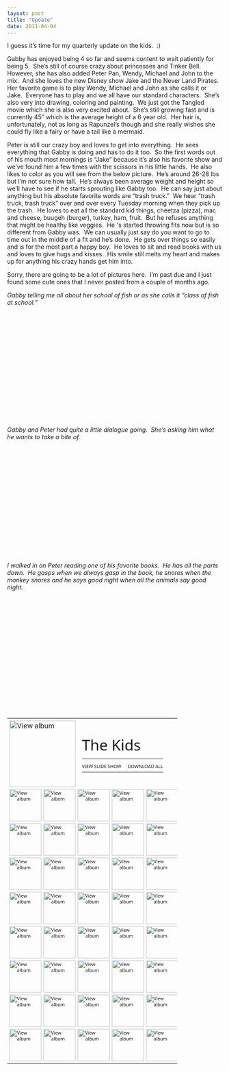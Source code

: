 ```yaml
---
layout: post
title: "Update"
date: 2011-04-04
---
```


<p>I guess it’s time for my quarterly update on the kids.&#160; :)&#160; </p>  <p>Gabby has enjoyed being 4 so far and seems content to wait patiently for being 5.&#160; She’s still of course crazy about princesses and Tinker Bell.&#160; However, she has also added Peter Pan, Wendy, Michael and John to the mix.&#160; And she loves the new Disney show Jake and the Never Land Pirates.&#160; Her favorite game is to play Wendy, Michael and John as she calls it or Jake.&#160; Everyone has to play and we all have our standard characters.&#160; She’s also very into drawing, coloring and painting.&#160; We just got the Tangled movie which she is also very excited about.&#160; She’s still growing fast and is currently 45” which is the average height of a 6 year old.&#160; Her hair is, unfortunately, not as long as Rapunzel’s though and she really wishes she could fly like a fairy or have a tail like a mermaid.&#160; </p>  <p>Peter is still our crazy boy and loves to get into everything.&#160; He sees everything that Gabby is doing and has to do it too.&#160; So the first words out of his mouth most mornings is “Jake” because it’s also his favorite show and we’ve found him a few times with the scissors in his little hands.&#160; He also likes to color as you will see from the below picture.&#160; He’s around 26-28 lbs but I’m not sure how tall.&#160; He’s always been average weight and height so we’ll have to see if he starts sprouting like Gabby too.&#160; He can say just about anything but his absolute favorite words are “trash truck.”&#160; We hear “trash truck, trash truck” over and over every Tuesday morning when they pick up the trash.&#160; He loves to eat all the standard kid things, cheetza (pizza), mac and cheese, buugeh (burger), turkey, ham, fruit.&#160; But he refuses anything that might be healthy like veggies.&#160; He 's started throwing fits now but is so different from Gabby was.&#160; We can usually just say do you want to go to time out in the middle of a fit and he’s done.&#160; He gets over things so easily and is for the most part a happy boy.&#160; He loves to sit and read books with us and loves to give hugs and kisses.&#160; His smile still melts my heart and makes up for anything his crazy hands get him into.</p>  <p>Sorry, there are going to be a lot of pictures here.&#160; I’m past due and I just found some cute ones that I never posted from a couple of months ago.&#160; </p>  <p><em>Gabby telling me all about her school of fish or as she calls it “class of fish at school.”</em>    <br />    <div style="padding-bottom: 0px; margin: 0px; padding-left: 0px; padding-right: 0px; display: inline; float: none; padding-top: 0px" id="scid:5737277B-5D6D-4f48-ABFC-DD9C333F4C5D:20ffd04f-da25-46f4-8002-b9134ce54a36" class="wlWriterEditableSmartContent"><div><object width="448" height="252"><param name="movie" value="http://www.youtube.com/v/iCqiAvkMqpY?hl=en&amp;hd=1"></param><embed src="http://www.youtube.com/v/iCqiAvkMqpY?hl=en&amp;hd=1" type="application/x-shockwave-flash" width="448" height="252"></embed></object></div></div> </p> <em>Gabby and Peter had quite a little dialogue going.&#160; She’s asking him what he wants to take a bite of.&#160;&#160;&#160; </em>  <br />  <div style="padding-bottom: 0px; margin: 0px; padding-left: 0px; padding-right: 0px; display: inline; float: none; padding-top: 0px" id="scid:5737277B-5D6D-4f48-ABFC-DD9C333F4C5D:e169ef7e-90fa-4645-8f6e-6736214d8e20" class="wlWriterEditableSmartContent"><div><object width="448" height="252"><param name="movie" value="http://www.youtube.com/v/4c_oTfalLpc?hl=en&amp;hd=1"></param><embed src="http://www.youtube.com/v/4c_oTfalLpc?hl=en&amp;hd=1" type="application/x-shockwave-flash" width="448" height="252"></embed></object></div></div> <em>   <p>     <br />I walked in on Peter reading one of his favorite books.&#160; He has all the parts down.&#160; He gasps when we always gasp in the book, he snores when the monkey snores and he says good night when all the animals say good night.&#160; <br />      <div style="padding-bottom: 0px; margin: 0px; padding-left: 0px; padding-right: 0px; display: inline; float: none; padding-top: 0px" id="scid:5737277B-5D6D-4f48-ABFC-DD9C333F4C5D:4ef996fc-84c1-40c5-b892-b6f2be8ec2f2" class="wlWriterEditableSmartContent"><div><object width="448" height="252"><param name="movie" value="http://www.youtube.com/v/j1I3l33Vw9k?hl=en&amp;hd=1"></param><embed src="http://www.youtube.com/v/j1I3l33Vw9k?hl=en&amp;hd=1" type="application/x-shockwave-flash" width="448" height="252"></embed></object></div></div>   </p>    <br />    <div style="padding-bottom: 0px; margin: 0px; padding-left: 0px; padding-right: 0px; display: inline; float: none; padding-top: 0px" id="scid:66721397-FF69-4ca6-AEC4-17E6B3208830:8dde7b5b-7180-449f-9622-87741a4351ee" class="wlWriterEditableSmartContent"><table border=0 cellspacing=0 cellpadding=0 style='outline:none;border-style:none;margin:0px;padding:0px;width:398px;border-collapse:collapse;' >                     <tr>                        <td colspan=2 style='outline:none;border-style:none;margin:0px;padding:5px 0px 5px 5px;width:155px;vertical-align:bottom;' >                            <a href="https://cid-ccd9c1dd73c77f41.skydrive.live.com/redir.aspx?page=play&amp;resid=CCD9C1DD73C77F41!852&amp;parid=CCD9C1DD73C77F41!851&amp;type=1&amp;Bsrc=Photomail&amp;Bpub=SDX.Photos&amp;authkey=NryaROQ0NJE%24" target="_blank" border="0" style="outline:none;border-style:none;margin:0px;padding:0px;">                                <img style="outline:none;border-style:none;padding:0px;margin:0px;border:0px;background:none;background-image:none;vertical-align:bottom;" border="0" alt="View album" title="View album" width="155" height="155" src="http://www.thepaladinos.com/image.axd?picture=Windows-Live-Writer/8e4266f521ce/119EF385/-4089812221ED556CB.png" /></a>                        </td>                        <td colspan=3 style='vertical-align:middle;margin:0px;padding:5px 5px 5px 0px;outline:none;border-style:none;width:220px' >                            <div style="margin-left:10px;top:-3%;" >                                <div style='width:220px;overflow:visible;'><a style="text-decoration:none;" href="https://cid-ccd9c1dd73c77f41.skydrive.live.com/redir.aspx?page=browse&amp;resid=CCD9C1DD73C77F41!851&amp;type=5&amp;authkey=NryaROQ0NJE%24&amp;Bsrc=Photomail&amp;Bpub=SDX.Photos" target="_blank"><span  style="line-height:1.26em;padding:0px;width:220px;font-size:26pt;font-family:'Segoe UI', helvetica, arial, sans-serif;"  defaultText="Enter album name here">The Kids</span></a></div>                                <div style="padding:10px 0px 0px 0px;margin:0px;">                                   <table border=0 cellspacing=0 cellpadding=0 style="margin:0px;padding:0px;outline:none;border-style:none;border-collapse:collapse;width:auto;">                                        <tr>                                            <td style="vertical-align:top;outline:none;border-style:none;margin:0px;padding:10px 15px 6px 0px;"><a href="https://cid-ccd9c1dd73c77f41.skydrive.live.com/redir.aspx?page=play&amp;resid=CCD9C1DD73C77F41!851&amp;type=5&amp;authkey=NryaROQ0NJE%24&amp;Bsrc=Photomail&amp;Bpub=SDX.Photos" border="0" target="_blank" style="font-family:'Segoe UI', helvetica, arial, sans-serif;font-size:8pt;outline:none;border-style:none;text-decoration: none;padding:0px;margin:0px;">VIEW SLIDE SHOW</a></td>                                            <td style="vertical-align:top;outline:none;border-style:none;margin:0px;padding:10px 0px 6px 0px;"><a href="https://cid-ccd9c1dd73c77f41.skydrive.live.com/redir.aspx?page=downloadphotos&amp;resid=CCD9C1DD73C77F41!851&amp;type=5&amp;Bsrc=Photomail&amp;Bpub=SDX.Photos&amp;authkey=NryaROQ0NJE%24" border="0" target="_blank" style="font-family:'Segoe UI', helvetica, arial, sans-serif;font-size:8pt;outline:none;border-style:none;text-decoration: none;padding:0px;margin:0px;">DOWNLOAD ALL</a></td>                                        </tr>                                                                           </table>                                                                                                     </div>                                                            </div>                        </td>                     </tr>                    <tr><td style='vertical-align:bottom;outline:none;border-style:none;padding:0px 5px 5px 5px;margin:0px;width:75px;height:75px;' ><a href="https://cid-ccd9c1dd73c77f41.skydrive.live.com/redir.aspx?page=play&amp;resid=CCD9C1DD73C77F41!853&amp;parid=CCD9C1DD73C77F41!851&amp;type=1&amp;Bsrc=Photomail&amp;Bpub=SDX.Photos&amp;authkey=NryaROQ0NJE%24" border="0" target="_blank" style="font-family:'Segoe UI', helvetica, arial, sans-serif;font-size:8pt;outline:none;border-style:none;text-decoration: none;padding:0px;margin:0px;"><img style="outline:none;border-style:none;padding:0px;margin:0px;border:0px;background:none;background-image:none;vertical-align:bottom;" border="0" width="75" alt="View album" title="View album" height="75" src="http://www.thepaladinos.com/image.axd?picture=Windows-Live-Writer/8e4266f521ce/6C157623/-41330630575EA41C1.png" /></a></td><td style='vertical-align:bottom;outline:none;border-style:none;padding:0px 5px 5px 0px;margin:0px;width:75px;height:75px;' ><a href="https://cid-ccd9c1dd73c77f41.skydrive.live.com/redir.aspx?page=play&amp;resid=CCD9C1DD73C77F41!854&amp;parid=CCD9C1DD73C77F41!851&amp;type=1&amp;Bsrc=Photomail&amp;Bpub=SDX.Photos&amp;authkey=NryaROQ0NJE%24" border="0" target="_blank" style="font-family:'Segoe UI', helvetica, arial, sans-serif;font-size:8pt;outline:none;border-style:none;text-decoration: none;padding:0px;margin:0px;"><img style="outline:none;border-style:none;padding:0px;margin:0px;border:0px;background:none;background-image:none;vertical-align:bottom;" border="0" width="75" alt="View album" title="View album" height="75" src="http://www.thepaladinos.com/image.axd?picture=Windows-Live-Writer/8e4266f521ce/1E7949A3/-15796509555CEE717C.png" /></a></td><td style='vertical-align:bottom;outline:none;border-style:none;padding:0px 5px 5px 0px;margin:0px;width:75px;height:75px;' ><a href="https://cid-ccd9c1dd73c77f41.skydrive.live.com/redir.aspx?page=play&amp;resid=CCD9C1DD73C77F41!855&amp;parid=CCD9C1DD73C77F41!851&amp;type=1&amp;Bsrc=Photomail&amp;Bpub=SDX.Photos&amp;authkey=NryaROQ0NJE%24" border="0" target="_blank" style="font-family:'Segoe UI', helvetica, arial, sans-serif;font-size:8pt;outline:none;border-style:none;text-decoration: none;padding:0px;margin:0px;"><img style="outline:none;border-style:none;padding:0px;margin:0px;border:0px;background:none;background-image:none;vertical-align:bottom;" border="0" width="75" alt="View album" title="View album" height="75" src="http://www.thepaladinos.com/image.axd?picture=Windows-Live-Writer/8e4266f521ce/3AF63B83/-156844426643F2A137.png" /></a></td><td style='vertical-align:bottom;outline:none;border-style:none;padding:0px 5px 5px 0px;margin:0px;width:75px;height:75px;' ><a href="https://cid-ccd9c1dd73c77f41.skydrive.live.com/redir.aspx?page=play&amp;resid=CCD9C1DD73C77F41!856&amp;parid=CCD9C1DD73C77F41!851&amp;type=1&amp;Bsrc=Photomail&amp;Bpub=SDX.Photos&amp;authkey=NryaROQ0NJE%24" border="0" target="_blank" style="font-family:'Segoe UI', helvetica, arial, sans-serif;font-size:8pt;outline:none;border-style:none;text-decoration: none;padding:0px;margin:0px;"><img style="outline:none;border-style:none;padding:0px;margin:0px;border:0px;background:none;background-image:none;vertical-align:bottom;" border="0" width="75" alt="View album" title="View album" height="75" src="http://www.thepaladinos.com/image.axd?picture=Windows-Live-Writer/8e4266f521ce/6D5A0F02/-157532525316054E7F.png" /></a></td><td style='vertical-align:bottom;outline:none;border-style:none;padding:0px 5px 5px 0px;margin:0px;width:75px;height:75px;' ><a href="https://cid-ccd9c1dd73c77f41.skydrive.live.com/redir.aspx?page=play&amp;resid=CCD9C1DD73C77F41!857&amp;parid=CCD9C1DD73C77F41!851&amp;type=1&amp;Bsrc=Photomail&amp;Bpub=SDX.Photos&amp;authkey=NryaROQ0NJE%24" border="0" target="_blank" style="font-family:'Segoe UI', helvetica, arial, sans-serif;font-size:8pt;outline:none;border-style:none;text-decoration: none;padding:0px;margin:0px;"><img style="outline:none;border-style:none;padding:0px;margin:0px;border:0px;background:none;background-image:none;vertical-align:bottom;" border="0" width="75" alt="View album" title="View album" height="75" src="http://www.thepaladinos.com/image.axd?picture=Windows-Live-Writer/8e4266f521ce/4DAB353A/-15938719417D097E39.png" /></a></td></tr><tr><td style='vertical-align:bottom;outline:none;border-style:none;padding:0px 5px 5px 5px;margin:0px;width:75px;height:75px;' ><a href="https://cid-ccd9c1dd73c77f41.skydrive.live.com/redir.aspx?page=play&amp;resid=CCD9C1DD73C77F41!858&amp;parid=CCD9C1DD73C77F41!851&amp;type=1&amp;Bsrc=Photomail&amp;Bpub=SDX.Photos&amp;authkey=NryaROQ0NJE%24" border="0" target="_blank" style="font-family:'Segoe UI', helvetica, arial, sans-serif;font-size:8pt;outline:none;border-style:none;text-decoration: none;padding:0px;margin:0px;"><img style="outline:none;border-style:none;padding:0px;margin:0px;border:0px;background:none;background-image:none;vertical-align:bottom;" border="0" width="75" alt="View album" title="View album" height="75" src="http://www.thepaladinos.com/image.axd?picture=Windows-Live-Writer/8e4266f521ce/0E4D81AA/-157329360411FB00AD.png" /></a></td><td style='vertical-align:bottom;outline:none;border-style:none;padding:0px 5px 5px 0px;margin:0px;width:75px;height:75px;' ><a href="https://cid-ccd9c1dd73c77f41.skydrive.live.com/redir.aspx?page=play&amp;resid=CCD9C1DD73C77F41!859&amp;parid=CCD9C1DD73C77F41!851&amp;type=1&amp;Bsrc=Photomail&amp;Bpub=SDX.Photos&amp;authkey=NryaROQ0NJE%24" border="0" target="_blank" style="font-family:'Segoe UI', helvetica, arial, sans-serif;font-size:8pt;outline:none;border-style:none;text-decoration: none;padding:0px;margin:0px;"><img style="outline:none;border-style:none;padding:0px;margin:0px;border:0px;background:none;background-image:none;vertical-align:bottom;" border="0" width="75" alt="View album" title="View album" height="75" src="http://www.thepaladinos.com/image.axd?picture=Windows-Live-Writer/8e4266f521ce/27B584E4/-157047555636205B3C.png" /></a></td><td style='vertical-align:bottom;outline:none;border-style:none;padding:0px 5px 5px 0px;margin:0px;width:75px;height:75px;' ><a href="https://cid-ccd9c1dd73c77f41.skydrive.live.com/redir.aspx?page=play&amp;resid=CCD9C1DD73C77F41!860&amp;parid=CCD9C1DD73C77F41!851&amp;type=1&amp;Bsrc=Photomail&amp;Bpub=SDX.Photos&amp;authkey=NryaROQ0NJE%24" border="0" target="_blank" style="font-family:'Segoe UI', helvetica, arial, sans-serif;font-size:8pt;outline:none;border-style:none;text-decoration: none;padding:0px;margin:0px;"><img style="outline:none;border-style:none;padding:0px;margin:0px;border:0px;background:none;background-image:none;vertical-align:bottom;" border="0" width="75" alt="View album" title="View album" height="75" src="http://www.thepaladinos.com/image.axd?picture=Windows-Live-Writer/8e4266f521ce/6F0ADAD6/-15641185644B11DDAF.png" /></a></td><td style='vertical-align:bottom;outline:none;border-style:none;padding:0px 5px 5px 0px;margin:0px;width:75px;height:75px;' ><a href="https://cid-ccd9c1dd73c77f41.skydrive.live.com/redir.aspx?page=play&amp;resid=CCD9C1DD73C77F41!861&amp;parid=CCD9C1DD73C77F41!851&amp;type=1&amp;Bsrc=Photomail&amp;Bpub=SDX.Photos&amp;authkey=NryaROQ0NJE%24" border="0" target="_blank" style="font-family:'Segoe UI', helvetica, arial, sans-serif;font-size:8pt;outline:none;border-style:none;text-decoration: none;padding:0px;margin:0px;"><img style="outline:none;border-style:none;padding:0px;margin:0px;border:0px;background:none;background-image:none;vertical-align:bottom;" border="0" width="75" alt="View album" title="View album" height="75" src="http://www.thepaladinos.com/image.axd?picture=Windows-Live-Writer/8e4266f521ce/5D9A79FE/-159387190832160D6A.png" /></a></td><td style='vertical-align:bottom;outline:none;border-style:none;padding:0px 5px 5px 0px;margin:0px;width:75px;height:75px;' ><a href="https://cid-ccd9c1dd73c77f41.skydrive.live.com/redir.aspx?page=play&amp;resid=CCD9C1DD73C77F41!862&amp;parid=CCD9C1DD73C77F41!851&amp;type=1&amp;Bsrc=Photomail&amp;Bpub=SDX.Photos&amp;authkey=NryaROQ0NJE%24" border="0" target="_blank" style="font-family:'Segoe UI', helvetica, arial, sans-serif;font-size:8pt;outline:none;border-style:none;text-decoration: none;padding:0px;margin:0px;"><img style="outline:none;border-style:none;padding:0px;margin:0px;border:0px;background:none;background-image:none;vertical-align:bottom;" border="0" width="75" alt="View album" title="View album" height="75" src="http://www.thepaladinos.com/image.axd?picture=Windows-Live-Writer/8e4266f521ce/0FFE4D7E/-15765706310428BAB2.png" /></a></td></tr><tr><td style='vertical-align:bottom;outline:none;border-style:none;padding:0px 5px 5px 5px;margin:0px;width:75px;height:75px;' ><a href="https://cid-ccd9c1dd73c77f41.skydrive.live.com/redir.aspx?page=play&amp;resid=CCD9C1DD73C77F41!863&amp;parid=CCD9C1DD73C77F41!851&amp;type=1&amp;Bsrc=Photomail&amp;Bpub=SDX.Photos&amp;authkey=NryaROQ0NJE%24" border="0" target="_blank" style="font-family:'Segoe UI', helvetica, arial, sans-serif;font-size:8pt;outline:none;border-style:none;text-decoration: none;padding:0px;margin:0px;"><img style="outline:none;border-style:none;padding:0px;margin:0px;border:0px;background:none;background-image:none;vertical-align:bottom;" border="0" width="75" alt="View album" title="View album" height="75" src="http://www.thepaladinos.com/image.axd?picture=Windows-Live-Writer/8e4266f521ce/426220FD/-1566150407563B67F9.png" /></a></td><td style='vertical-align:bottom;outline:none;border-style:none;padding:0px 5px 5px 0px;margin:0px;width:75px;height:75px;' ><a href="https://cid-ccd9c1dd73c77f41.skydrive.live.com/redir.aspx?page=play&amp;resid=CCD9C1DD73C77F41!864&amp;parid=CCD9C1DD73C77F41!851&amp;type=1&amp;Bsrc=Photomail&amp;Bpub=SDX.Photos&amp;authkey=NryaROQ0NJE%24" border="0" target="_blank" style="font-family:'Segoe UI', helvetica, arial, sans-serif;font-size:8pt;outline:none;border-style:none;text-decoration: none;padding:0px;margin:0px;"><img style="outline:none;border-style:none;padding:0px;margin:0px;border:0px;background:none;background-image:none;vertical-align:bottom;" border="0" width="75" alt="View album" title="View album" height="75" src="http://www.thepaladinos.com/image.axd?picture=Windows-Live-Writer/8e4266f521ce/03046D6D/-15704757503D3F97B4.png" /></a></td><td style='vertical-align:bottom;outline:none;border-style:none;padding:0px 5px 5px 0px;margin:0px;width:75px;height:75px;' ><a href="https://cid-ccd9c1dd73c77f41.skydrive.live.com/redir.aspx?page=play&amp;resid=CCD9C1DD73C77F41!865&amp;parid=CCD9C1DD73C77F41!851&amp;type=1&amp;Bsrc=Photomail&amp;Bpub=SDX.Photos&amp;authkey=NryaROQ0NJE%24" border="0" target="_blank" style="font-family:'Segoe UI', helvetica, arial, sans-serif;font-size:8pt;outline:none;border-style:none;text-decoration: none;padding:0px;margin:0px;"><img style="outline:none;border-style:none;padding:0px;margin:0px;border:0px;background:none;background-image:none;vertical-align:bottom;" border="0" width="75" alt="View album" title="View album" height="75" src="http://www.thepaladinos.com/image.axd?picture=Windows-Live-Writer/8e4266f521ce/78471617/-157532512152311A27.png" /></a></td><td style='vertical-align:bottom;outline:none;border-style:none;padding:0px 5px 5px 0px;margin:0px;width:75px;height:75px;' ><a href="https://cid-ccd9c1dd73c77f41.skydrive.live.com/redir.aspx?page=play&amp;resid=CCD9C1DD73C77F41!866&amp;parid=CCD9C1DD73C77F41!851&amp;type=1&amp;Bsrc=Photomail&amp;Bpub=SDX.Photos&amp;authkey=NryaROQ0NJE%24" border="0" target="_blank" style="font-family:'Segoe UI', helvetica, arial, sans-serif;font-size:8pt;outline:none;border-style:none;text-decoration: none;padding:0px;margin:0px;"><img style="outline:none;border-style:none;padding:0px;margin:0px;border:0px;background:none;background-image:none;vertical-align:bottom;" border="0" width="75" alt="View album" title="View album" height="75" src="http://www.thepaladinos.com/image.axd?picture=Windows-Live-Writer/8e4266f521ce/58983C4F/-15938718092443C76F.png" /></a></td><td style='vertical-align:bottom;outline:none;border-style:none;padding:0px 5px 5px 0px;margin:0px;width:75px;height:75px;' ><a href="https://cid-ccd9c1dd73c77f41.skydrive.live.com/redir.aspx?page=play&amp;resid=CCD9C1DD73C77F41!867&amp;parid=CCD9C1DD73C77F41!851&amp;type=1&amp;Bsrc=Photomail&amp;Bpub=SDX.Photos&amp;authkey=NryaROQ0NJE%24" border="0" target="_blank" style="font-family:'Segoe UI', helvetica, arial, sans-serif;font-size:8pt;outline:none;border-style:none;text-decoration: none;padding:0px;margin:0px;"><img style="outline:none;border-style:none;padding:0px;margin:0px;border:0px;background:none;background-image:none;vertical-align:bottom;" border="0" width="75" alt="View album" title="View album" height="75" src="http://www.thepaladinos.com/image.axd?picture=Windows-Live-Writer/8e4266f521ce/23F7E014/18463745170B47F72A.png" /></a></td></tr><tr><td style='vertical-align:bottom;outline:none;border-style:none;padding:0px 5px 5px 5px;margin:0px;width:75px;height:75px;' ><a href="https://cid-ccd9c1dd73c77f41.skydrive.live.com/redir.aspx?page=play&amp;resid=CCD9C1DD73C77F41!868&amp;parid=CCD9C1DD73C77F41!851&amp;type=1&amp;Bsrc=Photomail&amp;Bpub=SDX.Photos&amp;authkey=NryaROQ0NJE%24" border="0" target="_blank" style="font-family:'Segoe UI', helvetica, arial, sans-serif;font-size:8pt;outline:none;border-style:none;text-decoration: none;padding:0px;margin:0px;"><img style="outline:none;border-style:none;padding:0px;margin:0px;border:0px;background:none;background-image:none;vertical-align:bottom;" border="0" width="75" alt="View album" title="View album" height="75" src="http://www.thepaladinos.com/image.axd?picture=Windows-Live-Writer/8e4266f521ce/2B834F81/18532557975D5AA471.png" /></a></td><td style='vertical-align:bottom;outline:none;border-style:none;padding:0px 5px 5px 0px;margin:0px;width:75px;height:75px;' ><a href="https://cid-ccd9c1dd73c77f41.skydrive.live.com/redir.aspx?page=play&amp;resid=CCD9C1DD73C77F41!869&amp;parid=CCD9C1DD73C77F41!851&amp;type=1&amp;Bsrc=Photomail&amp;Bpub=SDX.Photos&amp;authkey=NryaROQ0NJE%24" border="0" target="_blank" style="font-family:'Segoe UI', helvetica, arial, sans-serif;font-size:8pt;outline:none;border-style:none;text-decoration: none;padding:0px;margin:0px;"><img style="outline:none;border-style:none;padding:0px;margin:0px;border:0px;background:none;background-image:none;vertical-align:bottom;" border="0" width="75" alt="View album" title="View album" height="75" src="http://www.thepaladinos.com/image.axd?picture=Windows-Live-Writer/8e4266f521ce/0BD475B9/1842049174724C26E4.png" /></a></td><td style='vertical-align:bottom;outline:none;border-style:none;padding:0px 5px 5px 0px;margin:0px;width:75px;height:75px;' ><a href="https://cid-ccd9c1dd73c77f41.skydrive.live.com/redir.aspx?page=play&amp;resid=CCD9C1DD73C77F41!870&amp;parid=CCD9C1DD73C77F41!851&amp;type=1&amp;Bsrc=Photomail&amp;Bpub=SDX.Photos&amp;authkey=NryaROQ0NJE%24" border="0" target="_blank" style="font-family:'Segoe UI', helvetica, arial, sans-serif;font-size:8pt;outline:none;border-style:none;text-decoration: none;padding:0px;margin:0px;"><img style="outline:none;border-style:none;padding:0px;margin:0px;border:0px;background:none;background-image:none;vertical-align:bottom;" border="0" width="75" alt="View album" title="View album" height="75" src="http://www.thepaladinos.com/image.axd?picture=Windows-Live-Writer/8e4266f521ce/6C259BF0/185554959016718174.png" /></a></td><td style='vertical-align:bottom;outline:none;border-style:none;padding:0px 5px 5px 0px;margin:0px;width:75px;height:75px;' ><a href="https://cid-ccd9c1dd73c77f41.skydrive.live.com/redir.aspx?page=play&amp;resid=CCD9C1DD73C77F41!871&amp;parid=CCD9C1DD73C77F41!851&amp;type=1&amp;Bsrc=Photomail&amp;Bpub=SDX.Photos&amp;authkey=NryaROQ0NJE%24" border="0" target="_blank" style="font-family:'Segoe UI', helvetica, arial, sans-serif;font-size:8pt;outline:none;border-style:none;text-decoration: none;padding:0px;margin:0px;"><img style="outline:none;border-style:none;padding:0px;margin:0px;border:0px;background:none;background-image:none;vertical-align:bottom;" border="0" width="75" alt="View album" title="View album" height="75" src="http://www.thepaladinos.com/image.axd?picture=Windows-Live-Writer/8e4266f521ce/2CC7E860/18420494672B6303E7.png" /></a></td><td style='vertical-align:bottom;outline:none;border-style:none;padding:0px 5px 5px 0px;margin:0px;width:75px;height:75px;' ><a href="https://cid-ccd9c1dd73c77f41.skydrive.live.com/redir.aspx?page=play&amp;resid=CCD9C1DD73C77F41!872&amp;parid=CCD9C1DD73C77F41!851&amp;type=1&amp;Bsrc=Photomail&amp;Bpub=SDX.Photos&amp;authkey=NryaROQ0NJE%24" border="0" target="_blank" style="font-family:'Segoe UI', helvetica, arial, sans-serif;font-size:8pt;outline:none;border-style:none;text-decoration: none;padding:0px;margin:0px;"><img style="outline:none;border-style:none;padding:0px;margin:0px;border:0px;background:none;background-image:none;vertical-align:bottom;" border="0" width="75" alt="View album" title="View album" height="75" src="http://www.thepaladinos.com/image.axd?picture=Windows-Live-Writer/8e4266f521ce/220A910B/1827828188126733A2.png" /></a></td></tr><tr><td style='vertical-align:bottom;outline:none;border-style:none;padding:0px 5px 5px 5px;margin:0px;width:75px;height:75px;' ><a href="https://cid-ccd9c1dd73c77f41.skydrive.live.com/redir.aspx?page=play&amp;resid=CCD9C1DD73C77F41!873&amp;parid=CCD9C1DD73C77F41!851&amp;type=1&amp;Bsrc=Photomail&amp;Bpub=SDX.Photos&amp;authkey=NryaROQ0NJE%24" border="0" target="_blank" style="font-family:'Segoe UI', helvetica, arial, sans-serif;font-size:8pt;outline:none;border-style:none;text-decoration: none;padding:0px;margin:0px;"><img style="outline:none;border-style:none;padding:0px;margin:0px;border:0px;background:none;background-image:none;vertical-align:bottom;" border="0" width="75" alt="View album" title="View album" height="75" src="http://www.thepaladinos.com/image.axd?picture=Windows-Live-Writer/8e4266f521ce/025BB743/19790193816479E0E9.png" /></a></td><td style='vertical-align:bottom;outline:none;border-style:none;padding:0px 5px 5px 0px;margin:0px;width:75px;height:75px;' ><a href="https://cid-ccd9c1dd73c77f41.skydrive.live.com/redir.aspx?page=play&amp;resid=CCD9C1DD73C77F41!874&amp;parid=CCD9C1DD73C77F41!851&amp;type=1&amp;Bsrc=Photomail&amp;Bpub=SDX.Photos&amp;authkey=NryaROQ0NJE%24" border="0" target="_blank" style="font-family:'Segoe UI', helvetica, arial, sans-serif;font-size:8pt;outline:none;border-style:none;text-decoration: none;padding:0px;margin:0px;"><img style="outline:none;border-style:none;padding:0px;margin:0px;border:0px;background:none;background-image:none;vertical-align:bottom;" border="0" width="75" alt="View album" title="View album" height="75" src="http://www.thepaladinos.com/image.axd?picture=Windows-Live-Writer/8e4266f521ce/5BF9D3F7/19802645654B7E10A4.png" /></a></td><td style='vertical-align:bottom;outline:none;border-style:none;padding:0px 5px 5px 0px;margin:0px;width:75px;height:75px;' ><a href="https://cid-ccd9c1dd73c77f41.skydrive.live.com/redir.aspx?page=play&amp;resid=CCD9C1DD73C77F41!875&amp;parid=CCD9C1DD73C77F41!851&amp;type=1&amp;Bsrc=Photomail&amp;Bpub=SDX.Photos&amp;authkey=NryaROQ0NJE%24" border="0" target="_blank" style="font-family:'Segoe UI', helvetica, arial, sans-serif;font-size:8pt;outline:none;border-style:none;text-decoration: none;padding:0px;margin:0px;"><img style="outline:none;border-style:none;padding:0px;margin:0px;border:0px;background:none;background-image:none;vertical-align:bottom;" border="0" width="75" alt="View album" title="View album" height="75" src="http://www.thepaladinos.com/image.axd?picture=Windows-Live-Writer/8e4266f521ce/234F29EA/19914712211D90BDEC.png" /></a></td><td style='vertical-align:bottom;outline:none;border-style:none;padding:0px 5px 5px 0px;margin:0px;width:75px;height:75px;' ><a href="https://cid-ccd9c1dd73c77f41.skydrive.live.com/redir.aspx?page=play&amp;resid=CCD9C1DD73C77F41!876&amp;parid=CCD9C1DD73C77F41!851&amp;type=1&amp;Bsrc=Photomail&amp;Bpub=SDX.Photos&amp;authkey=NryaROQ0NJE%24" border="0" target="_blank" style="font-family:'Segoe UI', helvetica, arial, sans-serif;font-size:8pt;outline:none;border-style:none;text-decoration: none;padding:0px;margin:0px;"><img style="outline:none;border-style:none;padding:0px;margin:0px;border:0px;background:none;background-image:none;vertical-align:bottom;" border="0" width="75" alt="View album" title="View album" height="75" src="http://www.thepaladinos.com/image.axd?picture=Windows-Live-Writer/8e4266f521ce/0EC9DA6C/1961717877529D4D1C.png" /></a></td><td style='vertical-align:bottom;outline:none;border-style:none;padding:0px 5px 5px 0px;margin:0px;width:75px;height:75px;' ><a href="https://cid-ccd9c1dd73c77f41.skydrive.live.com/redir.aspx?page=play&amp;resid=CCD9C1DD73C77F41!877&amp;parid=CCD9C1DD73C77F41!851&amp;type=1&amp;Bsrc=Photomail&amp;Bpub=SDX.Photos&amp;authkey=NryaROQ0NJE%24" border="0" target="_blank" style="font-family:'Segoe UI', helvetica, arial, sans-serif;font-size:8pt;outline:none;border-style:none;text-decoration: none;padding:0px;margin:0px;"><img style="outline:none;border-style:none;padding:0px;margin:0px;border:0px;background:none;background-image:none;vertical-align:bottom;" border="0" width="75" alt="View album" title="View album" height="75" src="http://www.thepaladinos.com/image.axd?picture=Windows-Live-Writer/8e4266f521ce/6867F720/13778546124AFFA64.png" /></a></td></tr><tr><td style='vertical-align:bottom;outline:none;border-style:none;padding:0px 5px 5px 5px;margin:0px;width:75px;height:75px;' ><a href="https://cid-ccd9c1dd73c77f41.skydrive.live.com/redir.aspx?page=play&amp;resid=CCD9C1DD73C77F41!878&amp;parid=CCD9C1DD73C77F41!851&amp;type=1&amp;Bsrc=Photomail&amp;Bpub=SDX.Photos&amp;authkey=NryaROQ0NJE%24" border="0" target="_blank" style="font-family:'Segoe UI', helvetica, arial, sans-serif;font-size:8pt;outline:none;border-style:none;text-decoration: none;padding:0px;margin:0px;"><img style="outline:none;border-style:none;padding:0px;margin:0px;border:0px;background:none;background-image:none;vertical-align:bottom;" border="0" width="75" alt="View album" title="View album" height="75" src="http://www.thepaladinos.com/image.axd?picture=Windows-Live-Writer/8e4266f521ce/48B91D58/1049519250BB42A1F.png" /></a></td><td style='vertical-align:bottom;outline:none;border-style:none;padding:0px 5px 5px 0px;margin:0px;width:75px;height:75px;' ><a href="https://cid-ccd9c1dd73c77f41.skydrive.live.com/redir.aspx?page=play&amp;resid=CCD9C1DD73C77F41!879&amp;parid=CCD9C1DD73C77F41!851&amp;type=1&amp;Bsrc=Photomail&amp;Bpub=SDX.Photos&amp;authkey=NryaROQ0NJE%24" border="0" target="_blank" style="font-family:'Segoe UI', helvetica, arial, sans-serif;font-size:8pt;outline:none;border-style:none;text-decoration: none;padding:0px;margin:0px;"><img style="outline:none;border-style:none;padding:0px;margin:0px;border:0px;background:none;background-image:none;vertical-align:bottom;" border="0" width="75" alt="View album" title="View album" height="75" src="http://www.thepaladinos.com/image.axd?picture=Windows-Live-Writer/8e4266f521ce/100E734B/1314285025DC6D766.png" /></a></td><td style='vertical-align:bottom;outline:none;border-style:none;padding:0px 5px 5px 0px;margin:0px;width:75px;height:75px;' ><a href="https://cid-ccd9c1dd73c77f41.skydrive.live.com/redir.aspx?page=play&amp;resid=CCD9C1DD73C77F41!880&amp;parid=CCD9C1DD73C77F41!851&amp;type=1&amp;Bsrc=Photomail&amp;Bpub=SDX.Photos&amp;authkey=NryaROQ0NJE%24" border="0" target="_blank" style="font-family:'Segoe UI', helvetica, arial, sans-serif;font-size:8pt;outline:none;border-style:none;text-decoration: none;padding:0px;margin:0px;"><img style="outline:none;border-style:none;padding:0px;margin:0px;border:0px;background:none;background-image:none;vertical-align:bottom;" border="0" width="75" alt="View album" title="View album" height="75" src="http://www.thepaladinos.com/image.axd?picture=Windows-Live-Writer/8e4266f521ce/05511BF6/13778549472B859D9.png" /></a></td><td style='vertical-align:bottom;outline:none;border-style:none;padding:0px 5px 5px 0px;margin:0px;width:75px;height:75px;' ><a href="https://cid-ccd9c1dd73c77f41.skydrive.live.com/redir.aspx?page=play&amp;resid=CCD9C1DD73C77F41!881&amp;parid=CCD9C1DD73C77F41!851&amp;type=1&amp;Bsrc=Photomail&amp;Bpub=SDX.Photos&amp;authkey=NryaROQ0NJE%24" border="0" target="_blank" style="font-family:'Segoe UI', helvetica, arial, sans-serif;font-size:8pt;outline:none;border-style:none;text-decoration: none;padding:0px;margin:0px;"><img style="outline:none;border-style:none;padding:0px;margin:0px;border:0px;background:none;background-image:none;vertical-align:bottom;" border="0" width="75" alt="View album" title="View album" height="75" src="http://www.thepaladinos.com/image.axd?picture=Windows-Live-Writer/8e4266f521ce/49FDB637/10803215016DDB469.png" /></a></td><td style='vertical-align:bottom;outline:none;border-style:none;padding:0px 5px 5px 0px;margin:0px;width:75px;height:75px;' ><a href="https://cid-ccd9c1dd73c77f41.skydrive.live.com/redir.aspx?page=play&amp;resid=CCD9C1DD73C77F41!882&amp;parid=CCD9C1DD73C77F41!851&amp;type=1&amp;Bsrc=Photomail&amp;Bpub=SDX.Photos&amp;authkey=NryaROQ0NJE%24" border="0" target="_blank" style="font-family:'Segoe UI', helvetica, arial, sans-serif;font-size:8pt;outline:none;border-style:none;text-decoration: none;padding:0px;margin:0px;"><img style="outline:none;border-style:none;padding:0px;margin:0px;border:0px;background:none;background-image:none;vertical-align:bottom;" border="0" width="75" alt="View album" title="View album" height="75" src="http://www.thepaladinos.com/image.axd?picture=Windows-Live-Writer/8e4266f521ce/11530C2A/1049519582BCF36DC.png" /></a></td></tr><tr><td style='vertical-align:bottom;outline:none;border-style:none;padding:0px 5px 5px 5px;margin:0px;width:75px;height:75px;' ><a href="https://cid-ccd9c1dd73c77f41.skydrive.live.com/redir.aspx?page=play&amp;resid=CCD9C1DD73C77F41!883&amp;parid=CCD9C1DD73C77F41!851&amp;type=1&amp;Bsrc=Photomail&amp;Bpub=SDX.Photos&amp;authkey=NryaROQ0NJE%24" border="0" target="_blank" style="font-family:'Segoe UI', helvetica, arial, sans-serif;font-size:8pt;outline:none;border-style:none;text-decoration: none;padding:0px;margin:0px;"><img style="outline:none;border-style:none;padding:0px;margin:0px;border:0px;background:none;background-image:none;vertical-align:bottom;" border="0" width="75" alt="View album" title="View album" height="75" src="http://www.thepaladinos.com/image.axd?picture=Windows-Live-Writer/8e4266f521ce/71A43261/1334604117DE1E423.png" /></a></td><td style='vertical-align:bottom;outline:none;border-style:none;padding:0px 5px 5px 0px;margin:0px;width:75px;height:75px;' ><a href="https://cid-ccd9c1dd73c77f41.skydrive.live.com/redir.aspx?page=play&amp;resid=CCD9C1DD73C77F41!884&amp;parid=CCD9C1DD73C77F41!851&amp;type=1&amp;Bsrc=Photomail&amp;Bpub=SDX.Photos&amp;authkey=NryaROQ0NJE%24" border="0" target="_blank" style="font-family:'Segoe UI', helvetica, arial, sans-serif;font-size:8pt;outline:none;border-style:none;text-decoration: none;padding:0px;margin:0px;"><img style="outline:none;border-style:none;padding:0px;margin:0px;border:0px;background:none;background-image:none;vertical-align:bottom;" border="0" width="75" alt="View album" title="View album" height="75" src="http://www.thepaladinos.com/image.axd?picture=Windows-Live-Writer/8e4266f521ce/67530E01/10803244364E613DE.png" /></a></td><td style='vertical-align:bottom;outline:none;border-style:none;padding:0px 5px 5px 0px;margin:0px;width:75px;height:75px;' ><a href="https://cid-ccd9c1dd73c77f41.skydrive.live.com/redir.aspx?page=play&amp;resid=CCD9C1DD73C77F41!885&amp;parid=CCD9C1DD73C77F41!851&amp;type=1&amp;Bsrc=Photomail&amp;Bpub=SDX.Photos&amp;authkey=NryaROQ0NJE%24" border="0" target="_blank" style="font-family:'Segoe UI', helvetica, arial, sans-serif;font-size:8pt;outline:none;border-style:none;text-decoration: none;padding:0px;margin:0px;"><img style="outline:none;border-style:none;padding:0px;margin:0px;border:0px;background:none;background-image:none;vertical-align:bottom;" border="0" width="75" alt="View album" title="View album" height="75" src="http://www.thepaladinos.com/image.axd?picture=Windows-Live-Writer/8e4266f521ce/47A43439/1286107804BEA4399.png" /></a></td><td style='vertical-align:bottom;outline:none;border-style:none;padding:0px 5px 5px 0px;margin:0px;width:75px;height:75px;' ><a href="https://cid-ccd9c1dd73c77f41.skydrive.live.com/redir.aspx?page=play&amp;resid=CCD9C1DD73C77F41!886&amp;parid=CCD9C1DD73C77F41!851&amp;type=1&amp;Bsrc=Photomail&amp;Bpub=SDX.Photos&amp;authkey=NryaROQ0NJE%24" border="0" target="_blank" style="font-family:'Segoe UI', helvetica, arial, sans-serif;font-size:8pt;outline:none;border-style:none;text-decoration: none;padding:0px;margin:0px;"><img style="outline:none;border-style:none;padding:0px;margin:0px;border:0px;background:none;background-image:none;vertical-align:bottom;" border="0" width="75" alt="View album" title="View album" height="75" src="http://www.thepaladinos.com/image.axd?picture=Windows-Live-Writer/8e4266f521ce/7A0807B8/1334604441DFCF0E1.png" /></a></td><td style='vertical-align:bottom;outline:none;border-style:none;padding:0px 5px 5px 0px;margin:0px;width:75px;height:75px;' ><a href="https://cid-ccd9c1dd73c77f41.skydrive.live.com/redir.aspx?page=play&amp;resid=CCD9C1DD73C77F41!887&amp;parid=CCD9C1DD73C77F41!851&amp;type=1&amp;Bsrc=Photomail&amp;Bpub=SDX.Photos&amp;authkey=NryaROQ0NJE%24" border="0" target="_blank" style="font-family:'Segoe UI', helvetica, arial, sans-serif;font-size:8pt;outline:none;border-style:none;text-decoration: none;padding:0px;margin:0px;"><img style="outline:none;border-style:none;padding:0px;margin:0px;border:0px;background:none;background-image:none;vertical-align:bottom;" border="0" width="75" alt="View album" title="View album" height="75" src="http://www.thepaladinos.com/image.axd?picture=Windows-Live-Writer/8e4266f521ce/6897A6E0/12225356132EE7354.png" /></a></td></tr><tr><td style='vertical-align:bottom;outline:none;border-style:none;padding:0px 5px 5px 5px;margin:0px;width:75px;height:75px;' ><a href="https://cid-ccd9c1dd73c77f41.skydrive.live.com/redir.aspx?page=play&amp;resid=CCD9C1DD73C77F41!888&amp;parid=CCD9C1DD73C77F41!851&amp;type=1&amp;Bsrc=Photomail&amp;Bpub=SDX.Photos&amp;authkey=NryaROQ0NJE%24" border="0" target="_blank" style="font-family:'Segoe UI', helvetica, arial, sans-serif;font-size:8pt;outline:none;border-style:none;text-decoration: none;padding:0px;margin:0px;"><img style="outline:none;border-style:none;padding:0px;margin:0px;border:0px;background:none;background-image:none;vertical-align:bottom;" border="0" width="75" alt="View album" title="View album" height="75" src="http://www.thepaladinos.com/image.axd?picture=Windows-Live-Writer/8e4266f521ce/1AFB7A60/13142860145373A16.png" /></a></td><td style='vertical-align:bottom;outline:none;border-style:none;padding:0px 5px 5px 0px;margin:0px;width:75px;height:75px;' ><a href="https://cid-ccd9c1dd73c77f41.skydrive.live.com/redir.aspx?page=play&amp;resid=CCD9C1DD73C77F41!889&amp;parid=CCD9C1DD73C77F41!851&amp;type=1&amp;Bsrc=Photomail&amp;Bpub=SDX.Photos&amp;authkey=NryaROQ0NJE%24" border="0" target="_blank" style="font-family:'Segoe UI', helvetica, arial, sans-serif;font-size:8pt;outline:none;border-style:none;text-decoration: none;padding:0px;margin:0px;"><img style="outline:none;border-style:none;padding:0px;margin:0px;border:0px;background:none;background-image:none;vertical-align:bottom;" border="0" width="75" alt="View album" title="View album" height="75" src="http://www.thepaladinos.com/image.axd?picture=Windows-Live-Writer/8e4266f521ce/4D5F4DDF/1049520572C3B69D1.png" /></a></td><td style='vertical-align:bottom;outline:none;border-style:none;padding:0px 5px 5px 0px;margin:0px;width:75px;height:75px;' ><a href="https://cid-ccd9c1dd73c77f41.skydrive.live.com/redir.aspx?page=play&amp;resid=CCD9C1DD73C77F41!890&amp;parid=CCD9C1DD73C77F41!851&amp;type=1&amp;Bsrc=Photomail&amp;Bpub=SDX.Photos&amp;authkey=NryaROQ0NJE%24" border="0" target="_blank" style="font-family:'Segoe UI', helvetica, arial, sans-serif;font-size:8pt;outline:none;border-style:none;text-decoration: none;padding:0px;margin:0px;"><img style="outline:none;border-style:none;padding:0px;margin:0px;border:0px;background:none;background-image:none;vertical-align:bottom;" border="0" width="75" alt="View album" title="View album" height="75" src="http://www.thepaladinos.com/image.axd?picture=Windows-Live-Writer/8e4266f521ce/7505CA09/-2134251206133F998C.png" /></a></td><td style='vertical-align:bottom;outline:none;border-style:none;padding:0px 5px 5px 0px;margin:0px;width:75px;height:75px;' ><a href="https://cid-ccd9c1dd73c77f41.skydrive.live.com/redir.aspx?page=play&amp;resid=CCD9C1DD73C77F41!891&amp;parid=CCD9C1DD73C77F41!851&amp;type=1&amp;Bsrc=Photomail&amp;Bpub=SDX.Photos&amp;authkey=NryaROQ0NJE%24" border="0" target="_blank" style="font-family:'Segoe UI', helvetica, arial, sans-serif;font-size:8pt;outline:none;border-style:none;text-decoration: none;padding:0px;margin:0px;"><img style="outline:none;border-style:none;padding:0px;margin:0px;border:0px;background:none;background-image:none;vertical-align:bottom;" border="0" width="75" alt="View album" title="View album" height="75" src="http://www.thepaladinos.com/image.axd?picture=Windows-Live-Writer/8e4266f521ce/3C5B1FFC/1080322823764F41B.png" /></a></td><td style='vertical-align:bottom;outline:none;border-style:none;padding:0px 5px 5px 0px;margin:0px;width:75px;height:75px;' ><a href="https://cid-ccd9c1dd73c77f41.skydrive.live.com/redir.aspx?page=play&amp;resid=CCD9C1DD73C77F41!892&amp;parid=CCD9C1DD73C77F41!851&amp;type=1&amp;Bsrc=Photomail&amp;Bpub=SDX.Photos&amp;authkey=NryaROQ0NJE%24" border="0" target="_blank" style="font-family:'Segoe UI', helvetica, arial, sans-serif;font-size:8pt;outline:none;border-style:none;text-decoration: none;padding:0px;margin:0px;"><img style="outline:none;border-style:none;padding:0px;margin:0px;border:0px;background:none;background-image:none;vertical-align:bottom;" border="0" width="75" alt="View album" title="View album" height="75" src="http://www.thepaladinos.com/image.axd?picture=Windows-Live-Writer/8e4266f521ce/75DE2FF3/1049520904C56768E.png" /></a></td></tr></table></div></em>
